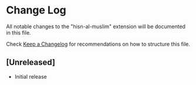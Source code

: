 # Change Log

All notable changes to the "hisn-al-muslim" extension will be documented in this file.

Check [Keep a Changelog](http://keepachangelog.com/) for recommendations on how to structure this file.

## [Unreleased]

- Initial release